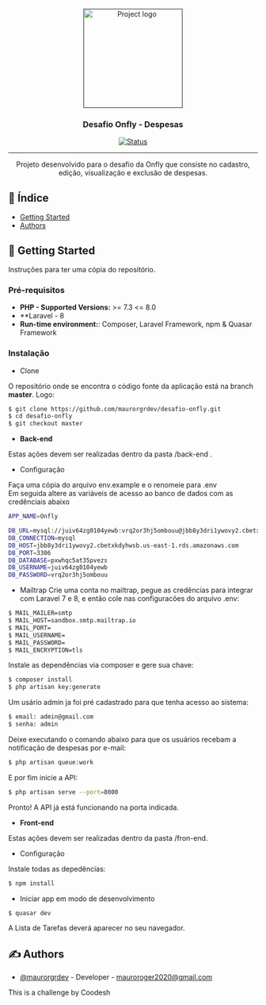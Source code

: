 <p align="center">
  <a href="" rel="noopener">
 <img width=200px height=200px src="https://i.imgur.com/6wj0hh6.jpg" alt="Project logo"></a>
</p>

<h3 align="center">Desafio Onfly - Despesas</h3>

<div align="center">

[![Status](https://img.shields.io/badge/status-active-success.svg)]()

</div>

---

<p align="center"> Projeto desenvolvido para o desafio da Onfly que consiste no cadastro, edição, visualização e exclusão de despesas.
    <br> 
</p>

## 📝 Índice

- [Getting Started](#getting_started)
- [Authors](#authors)


## 🏁 Getting Started <a name = "getting_started"></a>

Instruções para ter uma cópia do repositório.

### Pré-requisitos

-   **PHP - Supported Versions:** >= 7.3 <= 8.0
-   **Laravel - 8
-   **Run-time environment:**:  Composer, Laravel Framework, npm & Quasar Framework

### Instalação

- Clone

O repositório onde se encontra o código fonte da aplicação está na branch **master**. Logo:

```bash
$ git clone https://github.com/maurorgrdev/desafio-onfly.git
$ cd desafio-onfly
$ git checkout master
```

-   **Back-end**

Estas ações devem ser realizadas dentro da pasta /back-end .

- Configuração

Faça uma cópia do arquivo env.example e o renomeie para .env <br>
Em seguida altere as variáveis de acesso ao banco de dados com as credênciais abaixo

```bash
APP_NAME=Onfly

DB_URL=mysql://juiv64zg0104yewb:vrq2or3hj5ombouu@jbb8y3dri1ywovy2.cbetxkdyhwsb.us-east-1.rds.amazonaws.com:3306/pxwhqc5at35pvezs
DB_CONNECTION=mysql
DB_HOST=jbb8y3dri1ywovy2.cbetxkdyhwsb.us-east-1.rds.amazonaws.com
DB_PORT=3306
DB_DATABASE=pxwhqc5at35pvezs
DB_USERNAME=juiv64zg0104yewb
DB_PASSWORD=vrq2or3hj5ombouu
```

- Mailtrap
Crie uma conta no mailtrap, pegue as credências para integrar com Laravel 7 e 8, e então cole nas configuracões do arquivo .env:
```bash
$ MAIL_MAILER=smtp
$ MAIL_HOST=sandbox.smtp.mailtrap.io
$ MAIL_PORT=
$ MAIL_USERNAME=
$ MAIL_PASSWORD=
$ MAIL_ENCRYPTION=tls
```

Instale as dependências via composer e gere sua chave: 

```bash
$ composer install
$ php artisan key:generate
```

Um usário admin ja foi pré cadastrado para que tenha acesso ao sistema:
```bash
$ email: admin@gmail.com
$ senha: admin
```

Deixe executando o comando abaixo para que os usuários recebam a notificação de despesas por e-mail:
```bash
$ php artisan queue:work
```

E por fim inicie a API:
```bash
$ php artisan serve --port=8000
```

Pronto! A API já está funcionando na porta indicada.

-   **Front-end**

Estas ações devem ser realizadas dentro da pasta /fron-end.

- Configuração

Instale todas as depedências:

```bash
$ npm install
```

- Iniciar app em modo de desenvolvimento

```bash
$ quasar dev
```

A Lista de Tarefas deverá aparecer no seu navegador.

## ✍️ Authors <a name = "authors"></a>

- [@maurorgrdev](https://github.com/maurorgrdev) - Developer - mauroroger2020@gmail.com

This is a challenge by Coodesh
